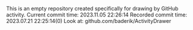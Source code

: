 This is an empty repository created specifically for drawing by GitHub activity.
Current commit time: 2023.11.05 22:26:14
Recorded commit time: 2023.07.21 22:25:14(0)
Look at: github.com/baderik/ActivityDrawer

